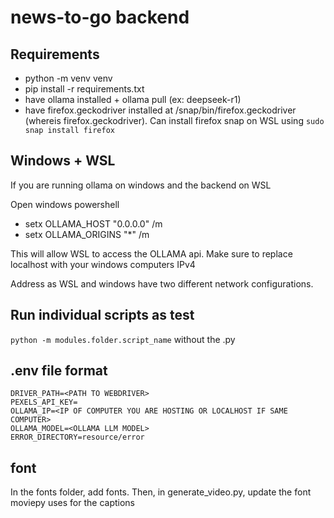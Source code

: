 # news-to-go backend

## Requirements

- python -m venv venv
- pip install -r requirements.txt
- have ollama installed + ollama pull <model-name> (ex: deepseek-r1)
- have firefox.geckodriver installed at /snap/bin/firefox.geckodriver (whereis firefox.geckodriver). Can install firefox snap on WSL using ``sudo snap install firefox``

## Windows + WSL

If you are running ollama on windows and the backend on WSL

Open windows powershell
- setx OLLAMA_HOST "0.0.0.0" /m
- setx OLLAMA_ORIGINS "*" /m

This will allow WSL to access the OLLAMA api. Make sure to replace localhost with your windows computers IPv4

Address as WSL and windows have two different network configurations.

## Run individual scripts as test

``python -m modules.folder.script_name`` without the .py

## .env file format
```
DRIVER_PATH=<PATH TO WEBDRIVER>
PEXELS_API_KEY=
OLLAMA_IP=<IP OF COMPUTER YOU ARE HOSTING OR LOCALHOST IF SAME COMPUTER>
OLLAMA_MODEL=<OLLAMA LLM MODEL>
ERROR_DIRECTORY=resource/error
```

## font

In the fonts folder, add fonts. Then, in generate_video.py, update the font moviepy uses for the captions